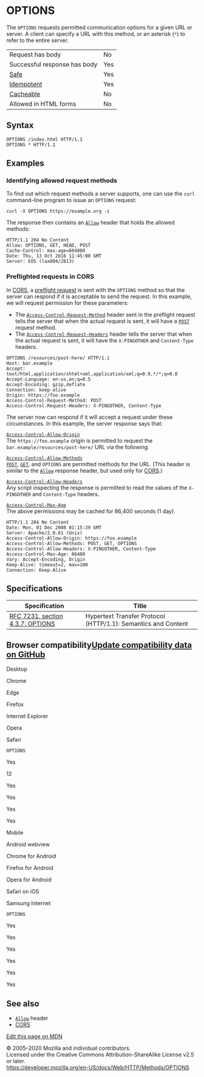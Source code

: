OPTIONS
=======

The `OPTIONS` requests permitted communication options for a given URL or server. A client can specify a URL with this method, or an asterisk (`*`) to refer to the entire server.

<table><tbody><tr class="odd"><td>Request has body</td><td>No</td></tr><tr class="even"><td>Successful response has body</td><td>Yes</td></tr><tr class="odd"><td><a href="https://developer.mozilla.org/en-US/docs/Glossary/Safe">Safe</a></td><td>Yes</td></tr><tr class="even"><td><a href="https://developer.mozilla.org/en-US/docs/Glossary/Idempotent">Idempotent</a></td><td>Yes</td></tr><tr class="odd"><td><a href="https://developer.mozilla.org/en-US/docs/Glossary/Cacheable">Cacheable</a></td><td>No</td></tr><tr class="even"><td>Allowed in HTML forms</td><td>No</td></tr></tbody></table>

Syntax
------

    OPTIONS /index.html HTTP/1.1
    OPTIONS * HTTP/1.1

Examples
--------

### Identifying allowed request methods

To find out which request methods a server supports, one can use the `curl` command-line program to issue an `OPTIONS` request:

    curl -X OPTIONS https://example.org -i

The response then contains an [`Allow`](../headers/allow) header that holds the allowed methods:

    HTTP/1.1 204 No Content
    Allow: OPTIONS, GET, HEAD, POST
    Cache-Control: max-age=604800
    Date: Thu, 13 Oct 2016 11:45:00 GMT
    Server: EOS (lax004/2813)

### Preflighted requests in CORS

In [CORS](../cors), a [preflight request](https://developer.mozilla.org/en-US/docs/Glossary/Preflight_request) is sent with the `OPTIONS` method so that the server can respond if it is acceptable to send the request. In this example, we will request permission for these parameters:

-   The [`Access-Control-Request-Method`](../headers/access-control-request-method) header sent in the preflight request tells the server that when the actual request is sent, it will have a [`POST`](post) request method.
-   The [`Access-Control-Request-Headers`](../headers/access-control-request-headers) header tells the server that when the actual request is sent, it will have the `X-PINGOTHER` and `Content-Type` headers.

<!-- -->

    OPTIONS /resources/post-here/ HTTP/1.1
    Host: bar.example
    Accept: text/html,application/xhtml+xml,application/xml;q=0.9,*/*;q=0.8
    Accept-Language: en-us,en;q=0.5
    Accept-Encoding: gzip,deflate
    Connection: keep-alive
    Origin: https://foo.example
    Access-Control-Request-Method: POST
    Access-Control-Request-Headers: X-PINGOTHER, Content-Type

The server now can respond if it will accept a request under these circumstances. In this example, the server response says that:

[`Access-Control-Allow-Origin`](../headers/access-control-allow-origin)  
The `https://foo.example` origin is permitted to request the `bar.example/resources/post-here/` URL via the following:

[`Access-Control-Allow-Methods`](../headers/access-control-allow-methods)  
[`POST`](post), [`GET`](get), and `OPTIONS` are permitted methods for the URL. (This header is similar to the [`Allow`](../headers/allow) response header, but used only for [CORS](../cors).)

[`Access-Control-Allow-Headers`](../headers/access-control-allow-headers)  
Any script inspecting the response is permitted to read the values of the `X-PINGOTHER` and `Content-Type` headers.

[`Access-Control-Max-Age`](../headers/access-control-max-age)  
The above permissions may be cached for 86,400 seconds (1 day).

<!-- -->

    HTTP/1.1 204 No Content
    Date: Mon, 01 Dec 2008 01:15:39 GMT
    Server: Apache/2.0.61 (Unix)
    Access-Control-Allow-Origin: https://foo.example
    Access-Control-Allow-Methods: POST, GET, OPTIONS
    Access-Control-Allow-Headers: X-PINGOTHER, Content-Type
    Access-Control-Max-Age: 86400
    Vary: Accept-Encoding, Origin
    Keep-Alive: timeout=2, max=100
    Connection: Keep-Alive

Specifications
--------------

<table><thead><tr class="header"><th>Specification</th><th>Title</th></tr></thead><tbody><tr class="odd"><td><a href="https://tools.ietf.org/html/rfc7231#section-4.3.7">RFC 7231, section 4.3.7: OPTIONS</a></td><td>Hypertext Transfer Protocol (HTTP/1.1): Semantics and Content</td></tr></tbody></table>

Browser compatibility<a href="https://github.com/mdn/browser-compat-data" class="bc-github-link">Update compatibility data on GitHub</a>
----------------------------------------------------------------------------------------------------------------------------------------

Desktop

<span class="bc-head-txt-label bc-head-icon-chrome">Chrome</span>

<span class="bc-head-txt-label bc-head-icon-edge">Edge</span>

<span class="bc-head-txt-label bc-head-icon-firefox">Firefox</span>

<span class="bc-head-txt-label bc-head-icon-ie">Internet Explorer</span>

<span class="bc-head-txt-label bc-head-icon-opera">Opera</span>

<span class="bc-head-txt-label bc-head-icon-safari">Safari</span>

`OPTIONS`

Yes

12

Yes

Yes

Yes

Yes

Mobile

<span class="bc-head-txt-label bc-head-icon-webview_android">Android webview</span>

<span class="bc-head-txt-label bc-head-icon-chrome_android">Chrome for Android</span>

<span class="bc-head-txt-label bc-head-icon-firefox_android">Firefox for Android</span>

<span class="bc-head-txt-label bc-head-icon-opera_android">Opera for Android</span>

<span class="bc-head-txt-label bc-head-icon-safari_ios">Safari on iOS</span>

<span class="bc-head-txt-label bc-head-icon-samsunginternet_android">Samsung Internet</span>

`OPTIONS`

Yes

Yes

Yes

Yes

Yes

Yes

See also
--------

-   [`Allow`](../headers/allow) header
-   [CORS](../cors)

<a href="https://developer.mozilla.org/en-US/docs/Web/HTTP/Methods/OPTIONS$edit" class="_attribution-link">Edit this page on MDN</a>

© 2005–2020 Mozilla and individual contributors.  
Licensed under the Creative Commons Attribution-ShareAlike License v2.5 or later.  
<a href="https://developer.mozilla.org/en-US/docs/Web/HTTP/Methods/OPTIONS" class="_attribution-link">https://developer.mozilla.org/en-US/docs/Web/HTTP/Methods/OPTIONS</a>
